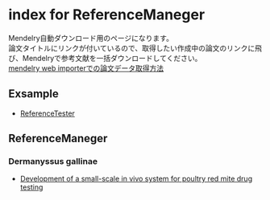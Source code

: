 # index for ReferenceManeger
Mendelry自動ダウンロード用のページになります。  
論文タイトルにリンクが付いているので、取得したい作成中の論文のリンクに飛び、Mendelryで参考文献を一括ダウンロードしてください。  
[mendelry web importerでの論文データ取得方法](https://guides.lib.kyushu-u.ac.jp/referencemanagementtool/webimporter)

## Exsample
- [ReferenceTester](ReferenceTester.html)

## ReferenceManeger
### Dermanyssus gallinae
- [Development of a small-scale in vivo system for poultry red mite drug testing](./Manuscript/DevelopmentSmallScaleSystemPRM.html)  
